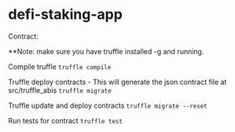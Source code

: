 # defi-staking-app

Contract:

\*\*Note: make sure you have truffle installed -g and running.

Compile truffle
`truffle compile`

Truffle deploy contracts - This will generate the json contract file at src/truffle_abis
`truffle migrate`

Truffle update and deploy contracts
`truffle migrate --reset`

Run tests for contract
`truffle test`
